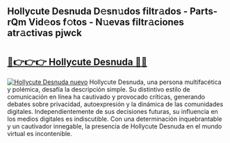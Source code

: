 ## Hollycute Desnuda D𝚎sn𝚞dos filtr𝚊dos - Parts-rQm Vid𝚎os f𝚘tos - N𝚞evas filtr𝚊ciones atr𝚊ctivas pjwck

# <h2><a href="http://mbc11t.tromn.icu/?c=Hollycute+Desnuda">🔗👉👉👉 Hollycute Desnuda 🔗🔗</a></h2>

[![Hollycute Desnuda nuevo](https://i.imgur.com/pEAQMta.gif)](http://mbc11t.tromn.icu/?c=Hollycute+Desnuda)
Hollycute Desnuda, una persona multifacética y polémica, desafía la descripción simple. Su distintivo estilo de comunicación en línea ha cautivado y provocado críticas, generando debates sobre privacidad, autoexpresión y la dinámica de las comunidades digitales. Independientemente de sus decisiones futuras, su influencia en los medios digitales es indiscutible. Con una determinación inquebrantable y un cautivador innegable, la presencia de Hollycute Desnuda en el mundo virtual es incontenible.
